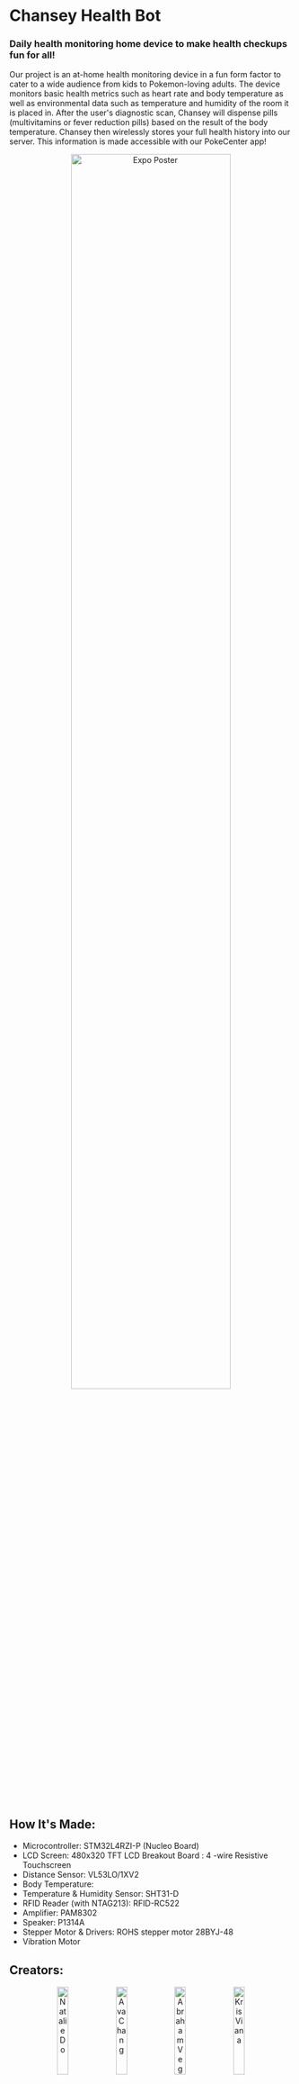 # Chansey Health Bot
### Daily health monitoring home device to make health checkups fun for all!

Our project is an at-home health monitoring device in a fun form factor to cater to a wide audience from kids to Pokemon-loving adults. The device monitors basic health metrics such as heart rate and body temperature as well as environmental data such as temperature and humidity of the room it is placed in. After the user's diagnostic scan, Chansey will dispense pills (multivitamins or fever reduction pills) based on the result of the body temperature. Chansey then wirelessly stores your full health history into our server. This information is made accessible with our PokeCenter app!
<p align="center">
  <img src="https://github.com/user-attachments/assets/e186d882-ac28-400c-911e-c493140237ad" alt="Expo Poster" width=75%>
</p>

## How It's Made:
- Microcontroller: STM32L4RZI-P (Nucleo Board)
- LCD Screen: 480x320 TFT LCD Breakout Board : 4 -wire Resistive Touchscreen
- Distance Sensor: VL53LO/1XV2
- Body Temperature: 
- Temperature & Humidity Sensor: SHT31-D
- RFID Reader (with NTAG213): RFID-RC522
- Amplifier: PAM8302
- Speaker: P1314A
- Stepper Motor & Drivers: ROHS stepper motor 28BYJ-48
- Vibration Motor

## Creators:
<p align="center">
  <img src="https://github.com/user-attachments/assets/cb69dc84-8b30-41d6-a491-d0635e904a63" alt="Natalie Do" width=20% height=20%>
  <img src="https://github.com/user-attachments/assets/48ffa2cd-6232-49dc-ab59-d49bf1657685" alt="Ava Chang" width=20% height=20%>
  <img src="https://github.com/user-attachments/assets/fd8ae601-eaab-481a-82d9-3279626b37d9" alt="Abraham Vega" width=20% height=20%>
  <img src="https://github.com/user-attachments/assets/52934278-8449-435a-93e7-6df8fb7c5e14" alt="Kris Viana" width=20% height=20%>
  </p>

### Special thanks to the EECS373 Staff for all the help and support
Junyi Zhu, Matt Smith, James Carl, Anna Huang, Joseph Maffetone, Alec Zettel, and John McCloskey
